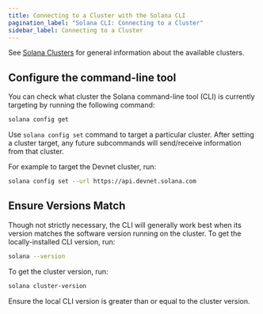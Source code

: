 ```yaml
---
title: Connecting to a Cluster with the Solana CLI
pagination_label: "Solana CLI: Connecting to a Cluster"
sidebar_label: Connecting to a Cluster
---
```


See [Solana Clusters](../../clusters/available.md) for general information about the
available clusters.

## Configure the command-line tool

You can check what cluster the Solana command-line tool (CLI) is currently targeting by
running the following command:

```bash
solana config get
```

Use `solana config set` command to target a particular cluster. After setting
a cluster target, any future subcommands will send/receive information from that
cluster.

For example to target the Devnet cluster, run:

```bash
solana config set --url https://api.devnet.solana.com
```

## Ensure Versions Match

Though not strictly necessary, the CLI will generally work best when its version
matches the software version running on the cluster. To get the locally-installed
CLI version, run:

```bash
solana --version
```

To get the cluster version, run:

```bash
solana cluster-version
```

Ensure the local CLI version is greater than or equal to the cluster version.

